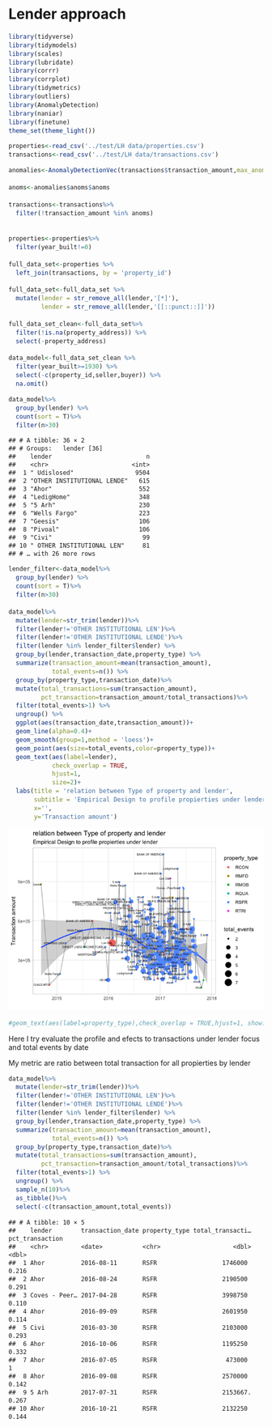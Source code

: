 Lender approach
================

``` r
library(tidyverse)
library(tidymodels)
library(scales)
library(lubridate)
library(corrr)
library(corrplot)
library(tidymetrics)
library(outliers)
library(AnomalyDetection)
library(naniar)
library(finetune)
theme_set(theme_light())
```

``` r
properties<-read_csv('../test/LH data/properties.csv')
transactions<-read_csv('../test/LH data/transactions.csv')
```

``` r
anomalies<-AnomalyDetectionVec(transactions$transaction_amount,max_anoms = 0.3,direction = 'both',period = 48,plot = TRUE)

anoms<-anomalies$anoms$anoms

transactions<-transactions%>%
  filter(!transaction_amount %in% anoms)


properties<-properties%>%
  filter(year_built!=0)

full_data_set<-properties %>%
  left_join(transactions, by = 'property_id')

full_data_set<-full_data_set %>%
  mutate(lender = str_remove_all(lender,'[*]'),
         lender = str_remove_all(lender,'[[::punct::]]'))

full_data_set_clean<-full_data_set%>%
  filter(!is.na(property_address)) %>%
  select(-property_address)

data_model<-full_data_set_clean %>% 
  filter(year_built>=1930) %>%
  select(-c(property_id,seller,buyer)) %>%
  na.omit() 
```

``` r
data_model%>%
  group_by(lender) %>%
  count(sort = T)%>%
  filter(n>30)
```

    ## # A tibble: 36 × 2
    ## # Groups:   lender [36]
    ##    lender                          n
    ##    <chr>                       <int>
    ##  1 " Udislosed"                 9504
    ##  2 "OTHER INSTITUTIONAL LENDE"   615
    ##  3 "Ahor"                        552
    ##  4 "LedigHome"                   348
    ##  5 "5 Arh"                       230
    ##  6 "Wells Fargo"                 223
    ##  7 "Geesis"                      106
    ##  8 "Pivoal"                      106
    ##  9 "Civi"                         99
    ## 10 " OTHER INSTITUTIONAL LEN"     81
    ## # … with 26 more rows

``` r
lender_filter<-data_model%>%
  group_by(lender) %>%
  count(sort = T)%>%
  filter(n>30)

data_model%>%
  mutate(lender=str_trim(lender))%>%
  filter(lender!='OTHER INSTITUTIONAL LEN')%>%
  filter(lender!='OTHER INSTITUTIONAL LENDE')%>%
  filter(lender %in% lender_filter$lender) %>%
  group_by(lender,transaction_date,property_type) %>%
  summarize(transaction_amount=mean(transaction_amount),
            total_events=n()) %>%
  group_by(property_type,transaction_date)%>%
  mutate(total_transactions=sum(transaction_amount),
         pct_transaction=transaction_amount/total_transactions)%>%
  filter(total_events>1) %>%
  ungroup() %>%
  ggplot(aes(transaction_date,transaction_amount))+
  geom_line(alpha=0.4)+
  geom_smooth(group=1,method = 'loess')+
  geom_point(aes(size=total_events,color=property_type))+
  geom_text(aes(label=lender),
            check_overlap = TRUE,
            hjust=1,
            size=2)+
  labs(title = 'relation between Type of property and lender',
       subtitle = 'Empirical Design to profile propierties under lender',
       x='',
       y='Transaction amount')
```

![](lender_files/figure-gfm/unnamed-chunk-5-1.png)<!-- -->

``` r
#geom_text(aes(label=property_type),check_overlap = TRUE,hjust=1, show.legend = F)
```

Here I try evaluate the profile and efects to transactions under lender
focus and total events by date

My metric are ratio between total transaction for all propierties by
lender

``` r
data_model%>%
  mutate(lender=str_trim(lender))%>%
  filter(lender!='OTHER INSTITUTIONAL LEN')%>%
  filter(lender!='OTHER INSTITUTIONAL LENDE')%>%
  filter(lender %in% lender_filter$lender) %>%
  group_by(lender,transaction_date,property_type) %>%
  summarize(transaction_amount=mean(transaction_amount),
            total_events=n()) %>%
  group_by(property_type,transaction_date)%>%
  mutate(total_transactions=sum(transaction_amount),
         pct_transaction=transaction_amount/total_transactions)%>%
  filter(total_events>1) %>%
  ungroup() %>%
  sample_n(10)%>%
  as_tibble()%>%
  select(-c(transaction_amount,total_events))
```

    ## # A tibble: 10 × 5
    ##    lender        transaction_date property_type total_transacti… pct_transaction
    ##    <chr>         <date>           <chr>                    <dbl>           <dbl>
    ##  1 Ahor          2016-08-11       RSFR                  1746000            0.216
    ##  2 Ahor          2016-08-24       RSFR                  2190500            0.291
    ##  3 Coves - Peer… 2017-04-28       RSFR                  3998750            0.110
    ##  4 Ahor          2016-09-09       RSFR                  2601950            0.114
    ##  5 Civi          2016-03-30       RSFR                  2103000            0.293
    ##  6 Ahor          2016-10-06       RSFR                  1195250            0.332
    ##  7 Ahor          2016-07-05       RSFR                   473000            1    
    ##  8 Ahor          2016-09-08       RSFR                  2570000            0.142
    ##  9 5 Arh         2017-07-31       RSFR                  2153667.           0.267
    ## 10 Ahor          2016-10-21       RSFR                  2132250            0.144
